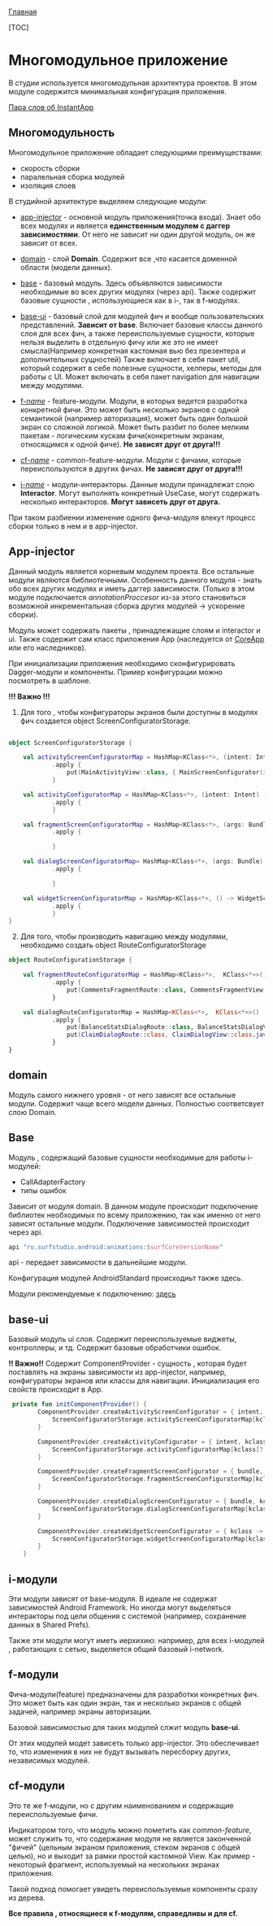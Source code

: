 [Главная](../../main.md)

[TOC]

# Многомодульное приложение

В студии используется многомодульная архитектура проектов.
В этом модуле содержится минимальная конфигурация приложения.

[Пара слов об InstantApp][instant]

## Многомодульность

Многомодульное приложение обладает следующими преимуществами:
 - скорость сборки
 - паралельная сборка модулей
 - изоляция слоев

В студийной архитектуре выделяем следующие модули:
 - [app-injector](#app-injector) - основной модуль приложения(точка входа). Знает обо всех модулях и
   является **единственным модулем с даггер зависимостями**. От него не зависит ни один другой модуль,
   он же зависит от всех.
 - [domain](#domain) - слой **Domain**. Содержит все ,что касается
 доменной области (модели данных).
 - [base](#base) - базовый модуль. Здесь объявляются зависимости необходимые во всех других модулях
   (через api). Также содержит базовые сущности , использующиеся как в i-, так в f-модулях.
 - [base-ui](#base-ui) - базовый слой для модулей фич и вообще пользовательских представлений.
   **Зависит от base**. Включает базовые классы данного слоя для всех фич, а также
переиспользуемые сущности, которые нельзя выделить в отдельную фичу или
же это не имеет смысла(Например конкретная кастомная вью без презентера
и дополнительных сущностей)
Также включает в себя пакет util, который содержит в себе полезные сущности,
хелперы, методы для работы с UI.
Может включать в себя пакет navigation для навигации между модулями.

 - [f-*name*](#f-модули) - feature-модули. Модули, в которых ведется разработка конкретной фичи.
   Это может быть несколько экранов с одной семантикой (например авторизация), может быть один
   большой экран со сложной логикой. Может быть разбит по более мелким пакетам - логическим кускам
   фичи(конкретным экранам, относящимся к одной фиче).
   **Не зависят друг от друга!!!**

 - [cf-*name*](#cf-модули) - common-feature-модули. Модули c фичами,
 которые переиспользуются в других фичах. **Не зависят друг от друга!!!**

 - [i-*name*](#i-модули) - модули-интеракторы. Данные модули принадлежат слою **Interactor**.
   Могут выполнять конкретный UseCase, могут содержать несколько интеракторов.
   **Могут зависеть друг от друга.**


При таком разбиении изменение одного фича-модуля влекут процесс сборки
только в нем и в app-injector.

## App-injector

Данный модуль является корневым модулем проекта. Все остальные модули являются библиотечными.
Особенность данного модуля - знать обо всех других модулях и иметь даггер зависимости.
(Только в этом модуле подключается *annotatiоnProccesor* из-за этого становиться возможной
инкрементальная сборка других модулей -> ускорение сборки).

Модуль может содержать пакеты , принадлежащие слоям и interactor и ui.
Также содержит сам класс приложения App (наследуется от
[CoreApp](../../../core-app/src/main/java/ru/surfstudio/android/core/app/CoreApp.java) или его наследников).

При инициализации приложения необходимо сконфигурировать Dagger-модули и компоненты.
Пример конфигурации можно посмотреть в шаблоне.

**!!! Важно !!!**

1. Для того , чтобы конфигураторы экранов были доступны в модулях фич создается object
ScreenConfiguratorStorage.
``` kotlin

object ScreenConfiguratorStorage {

    val activityScreenConfiguratorMap = HashMap<KClass<*>, (intent: Intent) -> ActivityScreenConfigurator>()
            .apply {
                put(MainActivityView::class, { MainScreenConfigurator(it) })
            }

    val activityConfiguratorMap = HashMap<KClass<*>, (intent: Intent) -> ActivityConfigurator>()
            .apply {
            }

    val fragmentScreenConfiguratorMap = HashMap<KClass<*>, (args: Bundle) -> FragmentScreenConfigurator>()
            .apply {

            }

    val dialogScreenConfiguratorMap= HashMap<KClass<*>, (args: Bundle) -> DialogScreenConfigurator>()
            .apply {

            }

    val widgetScreenConfiguratorMap = HashMap<KClass<*>, () -> WidgetScreenConfigurator>()
            .apply {
            }
}

```


2. Для того, чтобы производить навигацию между модулями, необходимо создать
 object RouteConfiguratorStorage

``` kotlin
object RouteConfigurationStorage {

    val fragmentRouteConfiguratorMap = HashMap<KClass<*>,  KClass<*>>()
            .apply {
                put(CommentsFragmentRoute::class, CommentsFragmentView::class )
            }

    val dialogRouteConfiguratorMap = HashMap<KClass<*>,  KClass<*>>()
            .apply {
                put(BalanceStatsDialogRoute::class, BalanceStatsDialogView::class.java )
                put(ClaimDialogRoute::class, ClaimDialogView::class.java )
            }
}
```

## domain

Модуль самого нижнего уровня - от него зависят все остальные модули.
Содержит чаще всего модели данных.
Полностью соответсвует слою Domain.

## Base

Модуль , содержащий базовые сущности необходимые для работы i-модулей:
* CallAdapterFactory
* типы ошибок

Зависит от модуля domain.
В данном модуле происходит подключение библиотек необходимых по всему приложению,
так как именно от него зависят остальные модули.
Подключение зависимостей происходит через api.
``` groovy
api "ru.surfstudio.android:animations:$surfCoreVersionName"
```

api - передает зависимости в дальнейшие модули.

Конфигурация модулей AndroidStandard происходиьт также здесь.

Модули рекомендуемые к подключению: [здесь](https://bitbucket.org/surfstudio/android-standard/wiki/Modules)

## base-ui

Базовый модуль ui слоя. Содержит переиспользуемые виджеты, контроллеры, и тд.
Содержит базовые обработчики ошибок.

**!! Важно!!**
Содержит ComponentProvider - сущность , которая будет поставлять на экраны
зависимости из app-injector, например, конфигураторы экранов или классы для навигации.
Инициализация его свойств происходит в App.

``` kotlin
 private fun initComponentProvider() {
        ComponentProvider.createActivityScreenConfigurator = { intent, kclass ->
            ScreenConfiguratorStorage.activityScreenConfiguratorMap[kclass]?.invoke(intent)!!
        }

        ComponentProvider.createActivityConfigurator = { intent, kclass ->
            ScreenConfiguratorStorage.activityConfiguratorMap[kclass]?.invoke(intent)!!
        }

        ComponentProvider.createFragmentScreenConfigurator = { bundle, kclass ->
            ScreenConfiguratorStorage.fragmentScreenConfiguratorMap[kclass]?.invoke(bundle)!!
        }

        ComponentProvider.createDialogScreenConfigurator = { bundle, kclass ->
            ScreenConfiguratorStorage.dialogScreenConfiguratorMap[kclass]?.invoke(bundle)!!
        }

        ComponentProvider.createWidgetScreenConfigurator = { kclass ->
            ScreenConfiguratorStorage.widgetScreenConfiguratorMap[kclass]?.invoke()!!
        }
    }
```


## i-модули

Эти модули зависят от base-модуля. В идеале не содержат зависимостей Android Framework.
Но иногда могут выделяться интеракторы под цели общения с системой (например,
сохранение данных в Shared Prefs).

Также эти модули могут иметь иерхихию: например, для всех i-модулей ,
работающих с сетью, выделяется общий базовый i-network.

## f-модули

Фича-модули(feature) предназначены для разработки конкретных фич.
Это может быть как один экран, так и несколько экранов с общей задачей, например
экраны авторизации.

Базовой зависимостью для таких модулей слжит модуль **base-ui**.

От этих модулей модет зависеть только app-injector. Это обеспечивает то, что
изменения в них не будут вызывать пересборку других, независимых модулей.

## cf-модули

Это те же f-модули, но с другим наименованием и содержащие переиспользуемые фичи.

Индикатором того, что модуль можно пометить как *common-feature*, может служить
то, что содержание модуля не является законченной "фичей" (цельным экраном приложения,
стеком экранов с общей целью), но и выходит за рамки простой кастомной View.
Как пример -  некоторый фрагмент, используемый на нескольких экранах приложения.

Такой подход помогает увидеть переиспользуемые компоненты сразу из дерева.

**Все правила , относящиеся к f-модулям, справедливы и для cf.**


[instant]: instant.md

